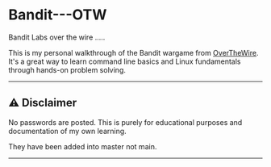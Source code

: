 # Bandit---OTW
Bandit Labs over the wire .....


This is my personal walkthrough of the Bandit wargame from [OverTheWire](https://overthewire.org/wargames/bandit/).  
It's a great way to learn command line basics and Linux fundamentals through hands-on problem solving.

---

## ⚠️ Disclaimer

No passwords are posted. This is purely for educational purposes and documentation of my own learning.

They have been added into master not main.

---
